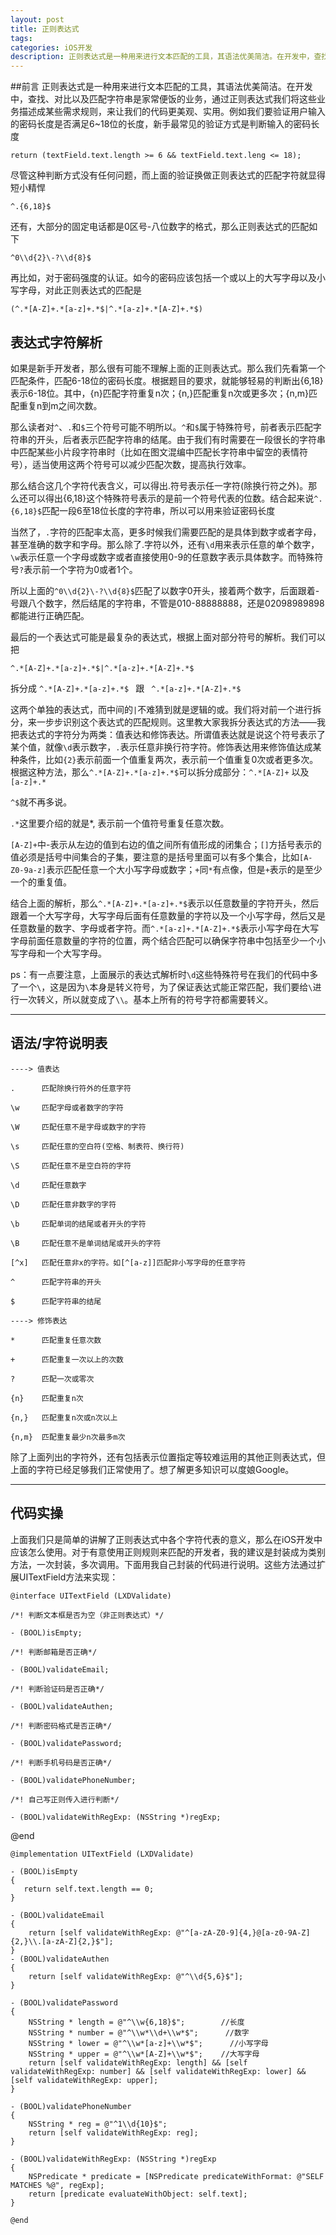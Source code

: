```yaml
---
layout: post
title: 正则表达式
tags:
categories: iOS开发
description: 正则表达式是一种用来进行文本匹配的工具，其语法优美简洁。在开发中，查找、对比以及匹配字符串是家常便饭的业务，通过正则表达式我们将这些业务描述成某些需求规则，来让我们的代码更美观、实用。
---
```



##前言
正则表达式是一种用来进行文本匹配的工具，其语法优美简洁。在开发中，查找、对比以及匹配字符串是家常便饭的业务，通过正则表达式我们将这些业务描述成某些需求规则，来让我们的代码更美观、实用。例如我们要验证用户输入的密码长度是否满足6~18位的长度，新手最常见的验证方式是判断输入的密码长度

	return (textField.text.length >= 6 && textField.text.leng <= 18);

尽管这种判断方式没有任何问题，而上面的验证换做正则表达式的匹配字符就显得短小精悍

	^.{6,18}$

还有，大部分的固定电话都是0区号-八位数字的格式，那么正则表达式的匹配如下

	^0\\d{2}\-?\\d{8}$

再比如，对于密码强度的认证。如今的密码应该包括一个或以上的大写字母以及小写字母，对此正则表达式的匹配是

	(^.*[A-Z]+.*[a-z]+.*$|^.*[a-z]+.*[A-Z]+.*$)



## 表达式字符解析

如果是新手开发者，那么很有可能不理解上面的正则表达式。那么我们先看第一个匹配条件，匹配6-18位的密码长度。根据题目的要求，就能够轻易的判断出{6,18}表示6-18位。其中，{n}匹配字符重复n次；{n,}匹配重复n次或更多次；{n,m}匹配重复n到m之间次数。

那么读者对`^`、`.`和`$`三个符号可能不明所以。`^`和`$`属于特殊符号，前者表示匹配字符串的开头，后者表示匹配字符串的结尾。由于我们有时需要在一段很长的字符串中匹配某些小片段字符串时（比如在图文混编中匹配长字符串中留空的表情符号），适当使用这两个符号可以减少匹配次数，提高执行效率。

那么结合这几个字符代表含义，可以得出.符号表示任一字符(除换行符之外)。那么还可以得出{6,18}这个特殊符号表示的是前一个符号代表的位数。结合起来说`^.{6,18}$`匹配一段6至18位长度的字符串，所以可以用来验证密码长度



当然了，`.`字符的匹配率太高，更多时候我们需要匹配的是具体到数字或者字母，甚至准确的数字和字母。那么除了.字符以外，还有`\d`用来表示任意的单个数字，`\w`表示任意一个字母或数字或者直接使用0-9的任意数字表示具体数字。而特殊符号`?`表示前一个字符为0或者1个。

所以上面的`^0\\d{2}\-?\\d{8}$`匹配了以数字0开头，接着两个数字，后面跟着-号跟八个数字，然后结尾的字符串，不管是010-88888888，还是02098989898都能进行正确匹配。



最后的一个表达式可能是最复杂的表达式，根据上面对部分符号的解析。我们可以把

	^.*[A-Z]+.*[a-z]+.*$|^.*[a-z]+.*[A-Z]+.*$

拆分成  `^.*[A-Z]+.*[a-z]+.*$ ` 跟 ` ^.*[a-z]+.*[A-Z]+.*$`

这两个单独的表达式，而中间的`|`不难猜到就是逻辑的或。我们将对前一个进行拆分，来一步步识别这个表达式的匹配规则。这里教大家我拆分表达式的方法——我把表达式的字符分为两类：值表达和修饰表达。所谓值表达就是说这个符号表示了某个值，就像`\d`表示数字，`.`表示任意非换行符字符。修饰表达用来修饰值达成某种条件，比如`{2}`表示前面一个值重复两次，表示前一个值重复0次或者更多次。根据这种方法，那么`^.*[A-Z]+.*[a-z]+.*$`可以拆分成部分：`^.*[A-Z]+` 以及` [a-z]+.*`

`^$`就不再多说。

`.*`这里要介绍的就是*, 表示前一个值符号重复任意次数。

`[A-Z]+`中-表示从左边的值到右边的值之间所有值形成的闭集合；`[]`方括号表示的值必须是括号中间集合的子集，要注意的是括号里面可以有多个集合，比如`[A-Z0-9a-z]`表示匹配任意一个大小写字母或数字；`+`同`*`有点像，但是`+`表示的是至少一个的重复值。

结合上面的解析，那么`^.*[A-Z]+.*[a-z]+.*$`表示以任意数量的字符开头，然后跟着一个大写字母，大写字母后面有任意数量的字符以及一个小写字母，然后又是任意数量的数字、字母或者字符。而`^.*[a-z]+.*[A-Z]+.*$`表示小写字母在大写字母前面任意数量的字符的位置，两个结合匹配可以确保字符串中包括至少一个小写字母和一个大写字母。

ps：有一点要注意，上面展示的表达式解析时`\d`这些特殊符号在我们的代码中多了一个`\`，这是因为`\`本身是转义符号，为了保证表达式能正常匹配，我们要给`\`进行一次转义，所以就变成了`\\`。基本上所有的符号字符都需要转义。

***

## 语法/字符说明表

	----> 值表达

	.      匹配除换行符外的任意字符

	\w     匹配字母或者数字的字符

	\W     匹配任意不是字母或数字的字符

	\s     匹配任意的空白符(空格、制表符、换行符)

	\S     匹配任意不是空白符的字符

	\d     匹配任意数字

	\D     匹配任意非数字的字符

	\b     匹配单词的结尾或者开头的字符

	\B     匹配任意不是单词结尾或开头的字符

	[^x]   匹配任意非x的字符。如[^[a-z]]匹配非小写字母的任意字符

	^      匹配字符串的开头

	$      匹配字符串的结尾

	----> 修饰表达

	*	   匹配重复任意次数

	+ 	   匹配重复一次以上的次数

	?      匹配一次或零次

	{n}    匹配重复n次

	{n,}   匹配重复n次或n次以上

	{n,m}  匹配重复最少n次最多m次

除了上面列出的字符外，还有包括表示位置指定等较难运用的其他正则表达式，但上面的字符已经足够我们正常使用了。想了解更多知识可以度娘Google。

***

## 代码实操

上面我们只是简单的讲解了正则表达式中各个字符代表的意义，那么在iOS开发中应该怎么使用。对于有意使用正则规则来匹配的开发者，我的建议是封装成为类别方法，一次封装，多次调用。下面用我自己封装的代码进行说明。这些方法通过扩展UITextField方法来实现：

	@interface UITextField (LXDValidate)

	/*! 判断文本框是否为空（非正则表达式）*/

	- (BOOL)isEmpty;

	/*! 判断邮箱是否正确*/

	- (BOOL)validateEmail;

	/*! 判断验证码是否正确*/

	- (BOOL)validateAuthen;

	/*! 判断密码格式是否正确*/

	- (BOOL)validatePassword;

	/*! 判断手机号码是否正确*/

	- (BOOL)validatePhoneNumber;

	/*! 自己写正则传入进行判断*/

	- (BOOL)validateWithRegExp: (NSString *)regExp;

@end



	@implementation UITextField (LXDValidate)

	- (BOOL)isEmpty
	{
	   return self.text.length == 0;
	}

	- (BOOL)validateEmail
	{
		return [self validateWithRegExp: @"^[a-zA-Z0-9]{4,}@[a-z0-9A-Z]{2,}\\.[a-zA-Z]{2,}$"];
	}
	- (BOOL)validateAuthen
	{
		return [self validateWithRegExp: @"^\\d{5,6}$"];
	}
	
	- (BOOL)validatePassword
	{
		NSString * length = @"^\\w{6,18}$";        //长度
    	NSString * number = @"^\\w*\\d+\\w*$";      //数字
    	NSString * lower = @"^\\w*[a-z]+\\w*$";      //小写字母
    	NSString * upper = @"^\\w*[A-Z]+\\w*$";    //大写字母
    	return [self validateWithRegExp: length] && [self validateWithRegExp: number] && [self validateWithRegExp: lower] && [self validateWithRegExp: upper];
	}

	- (BOOL)validatePhoneNumber
	{
		NSString * reg = @"^1\\d{10}$"; 
    	return [self validateWithRegExp: reg];
	}

	- (BOOL)validateWithRegExp: (NSString *)regExp
	{
	    NSPredicate * predicate = [NSPredicate predicateWithFormat: @"SELF MATCHES %@", regExp];
		return [predicate evaluateWithObject: self.text];
	}

	@end

